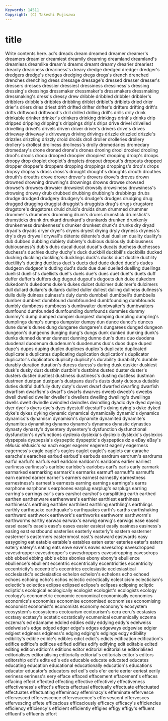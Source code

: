 ```yaml
---
Keywords: 14511 
Copyright: (C) Takeshi Fujisawa
---
```


# title

Write contents here.
ad's dreads dream
dreamed dreamer dreamer's dreamers dreamier dreamiest dreamily dreaming dreamland dreamland's
dreamless dreamlike dream's dreams dreamt dreamy drearier dreariest drearily dreariness
dreariness's dreary dredge dredged dredger dredger's dredgers dredge's dredges dredging
dregs dregs's drench drenched drenches drenching dress dressage dressage's dressed
dresser dresser's dressers dresses dressier dressiest dressiness dressiness's dressing dressing's
dressings dressmaker dressmaker's dressmakers dressmaking dressmaking's dress's dressy drew dribble
dribbled dribbler dribbler's dribblers dribble's dribbles dribbling driblet driblet's driblets
dried drier drier's driers dries driest drift drifted drifter drifter's
drifters drifting drift's drifts driftwood driftwood's drill drilled drilling drill's
drills drily drink drinkable drinker drinker's drinkers drinking drinkings drink's
drinks drip dripped dripping dripping's drippings drip's drips drive drivel
drivelled drivelling drivel's drivels driven driver driver's drivers drive's drives
driveway driveway's driveways driving drivings drizzle drizzled drizzle's drizzles drizzling
drizzly droid droids droll droller drolleries drollery drollery's drollest drollness
drollness's drolly dromedaries dromedary dromedary's drone droned drone's drones droning
drool drooled drooling drool's drools droop drooped droopier droopiest drooping
droop's droops droopy drop droplet droplet's droplets dropout dropout's dropouts
dropped dropper dropper's droppers dropping droppings droppings's drop's drops dropsy
dropsy's dross dross's drought drought's droughts drouth drouthes drouth's drouths
drove drover drover's drovers drove's droves drown drowned drowning drowning's
drownings drowns drowse drowsed drowse's drowses drowsier drowsiest drowsily drowsiness
drowsiness's drowsing drowsy drub drubbed drubbing drubbing's drubbings drubs drudge
drudged drudgery drudgery's drudge's drudges drudging drug drugged drugging druggist
druggist's druggists drug's drugs drugstore drugstore's drugstores druid druid's druids
drum drummed drummer drummer's drummers drumming drum's drums drumstick drumstick's
drumsticks drunk drunkard drunkard's drunkards drunken drunkenly drunkenness drunkenness's drunker
drunkest drunk's drunks dry dryad dryad's dryads dryer dryer's dryers
dryest drying dryly dryness dryness's dry's drys drywall drywall's détente
détente's dual dualism duality duality's dub dubbed dubbing dubiety dubiety's
dubious dubiously dubiousness dubiousness's dub's dubs ducal ducat ducat's ducats
duchess duchesses duchess's duchies duchy duchy's duck duckbill duckbill's duckbills
ducked ducking duckling duckling's ducklings duck's ducks duct ductile ductility
ductility's ducting ductless duct's ducts dud dude duded dude's dudes
dudgeon dudgeon's duding dud's duds due duel duelled duelling duellings
duellist duellist's duellists duel's duels due's dues duet duet's duets
duff duffer duffer's duffers dug dugout dugout's dugouts duh duke
dukedom dukedom's dukedoms duke's dukes dulcet dulcimer dulcimer's dulcimers dull
dullard dullard's dullards dulled duller dullest dulling dullness dullness's dulls
dully dulness dulness's duly dumb dumbbell dumbbell's dumbbells dumber dumbest
dumbfound dumbfounded dumbfounding dumbfounds dumbly dumbness dumbness's dumbwaiter dumbwaiter's dumbwaiters
dumfound dumfounded dumfounding dumfounds dummies dummy dummy's dump dumped dumpier
dumpiest dumping dumpling dumpling's dumplings dump's dumps dumpster dumpy dun
dunce dunce's dunces dune dune's dunes dung dungaree dungaree's dungarees
dunged dungeon dungeon's dungeons dunging dung's dungs dunk dunked dunking
dunk's dunks dunned dunner dunnest dunning dunno dun's duns duo
duodena duodenal duodenum duodenum's duodenums duo's duos dupe duped dupe's
dupes duping duplex duplexes duplex's duplicate duplicated duplicate's duplicates duplicating
duplication duplication's duplicator duplicator's duplicators duplicity duplicity's durability durability's durable
durably duration duration's duress duress's during dusk duskier duskiest dusk's
dusky dust dustbin dustbin's dustbins dusted duster duster's dusters dustier
dustiest dustiness dustiness's dusting dustless dustman dustmen dustpan dustpan's dustpans
dust's dusts dusty duteous dutiable duties dutiful dutifully duty duty's
duvet dwarf dwarfed dwarfing dwarfish dwarfism dwarfism's dwarf's dwarfs dwarves
dweeb dweeb's dweebs dwell dwelled dweller dweller's dwellers dwelling dwelling's
dwellings dwells dwelt dwindle dwindled dwindles dwindling dyadic dye dyed
dyeing dyer dyer's dyers dye's dyes dyestuff dyestuff's dying dying's
dyke dyked dyke's dykes dyking dynamic dynamical dynamically dynamic's dynamics
dynamics's dynamism dynamism's dynamite dynamited dynamite's dynamites dynamiting dynamo dynamo's
dynamos dynastic dynasties dynasty dynasty's dysentery dysentery's dysfunction dysfunctional dysfunction's
dysfunctions dyslexia dyslexia's dyslexic dyslexic's dyslexics dyspepsia dyspepsia's dyspeptic dyspeptic's
dyspeptics dz e eBay eBay's eMusic eMusic's ea each eager
eagerer eagerest eagerly eagerness eagerness's eagle eagle's eagles eaglet eaglet's
eaglets ear earache earache's earaches earbud earbud's earbuds eardrum eardrum's
eardrums earful earful's earfuls earl earldom earldom's earldoms earlier earliest
earliness earliness's earlobe earlobe's earlobes earl's earls early earmark earmarked
earmarking earmark's earmarks earmuff earmuff's earmuffs earn earned earner earner's
earners earnest earnestly earnestness earnestness's earnest's earnests earning earnings earnings's
earns earphone earphone's earphones earplug earplug's earplugs earring earring's earrings
ear's ears earshot earshot's earsplitting earth earthed earthen earthenware earthenware's
earthier earthiest earthiness earthiness's earthing earthlier earthliest earthling earthling's earthlings
earthly earthquake earthquake's earthquakes earth's earths earthshaking earthward earthwork earthwork's
earthworks earthworm earthworm's earthworms earthy earwax earwax's earwig earwig's earwigs
ease eased easel easel's easels ease's eases easier easiest easily
easiness easiness's easing east eastbound easterlies easterly easterly's eastern easterner
easterner's easterners easternmost east's eastward eastwards easy easygoing eat eatable
eatable's eatables eaten eater eateries eater's eaters eatery eatery's eating
eats eave eave's eaves eavesdrop eavesdropped eavesdropper eavesdropper's eavesdroppers eavesdropping
eavesdrops ebb ebbed ebbing ebb's ebbs ebonies ebony ebony's ebullience
ebullience's ebullient eccentric eccentrically eccentricities eccentricity eccentricity's eccentric's eccentrics ecclesiastic
ecclesiastical ecclesiastic's ecclesiastics echelon echelon's echelons echo echoed echoes echoing
echo's echos eclectic eclectically eclecticism eclecticism's eclectic's eclectics eclipse eclipsed
eclipse's eclipses eclipsing ecliptic ecliptic's ecological ecologically ecologist ecologist's ecologists
ecology ecology's econometric economic economical economically economics economics's economies economise
economised economises economising economist economist's economists economy economy's ecosystem ecosystem's
ecosystems ecotourism ecotourism's ecru ecru's ecstasies ecstasy ecstasy's ecstatic ecstatically
ecumenical ecumenically eczema eczema's ed edamame eddied eddies eddy eddying
eddy's edelweiss edelweiss's edge edged edger edge's edges edgeways edgewise
edgier edgiest edginess edginess's edging edging's edgings edgy edibility edibility's
edible edible's edibles edict edict's edicts edification edification's edifice edifice's
edifices edified edifies edify edifying edit editable edited editing edition
edition's editions editor editorial editorialise editorialised editorialises editorialising editorially editorial's
editorials editor's editors editorship edit's edits ed's eds educable educate
educated educates educating education educational educationally education's educations educator educator's
educators eel eel's eels e'er eerie eerier eeriest eerily eeriness
eeriness's eery efface effaced effacement effacement's effaces effacing effect effected
effecting effective effectively effectiveness effectiveness's effect's effects effectual effectually effectuate
effectuated effectuates effectuating effeminacy effeminacy's effeminate effervesce effervesced effervescence effervescence's
effervescent effervesces effervescing effete efficacious efficaciously efficacy efficacy's efficiencies efficiency
efficiency's efficient efficiently effigies effigy effigy's effluent effluent's effluents effort
